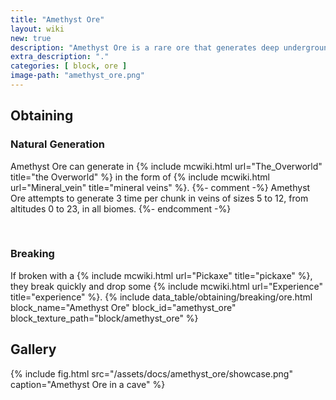 ```yaml
---
title: "Amethyst Ore"
layout: wiki
new: true
description: "Amethyst Ore is a rare ore that generates deep underground and is the only reliable source of Amethyst"
extra_description: "."
categories: [ block, ore ]
image-path: "amethyst_ore.png"
---
```


## Obtaining
### Natural Generation
Amethyst Ore can generate in {% include mcwiki.html url="The_Overworld" title="the Overworld" %} in the form of {% include mcwiki.html url="Mineral_vein" title="mineral veins" %}. {%- comment -%} Amethyst Ore attempts to generate 3 time per chunk in veins of sizes 5 to 12, from altitudes 0 to 23, in all biomes. {%- endcomment -%}

<br>

### Breaking
If broken with a {% include mcwiki.html url="Pickaxe" title="pickaxe" %}, they break quickly and drop some {% include mcwiki.html url="Experience" title="experience" %}.
{% include data_table/obtaining/breaking/ore.html block_name="Amethyst Ore" block_id="amethyst_ore" block_texture_path="block/amethyst_ore" %}

## Gallery
{% include fig.html src="/assets/docs/amethyst_ore/showcase.png" caption="Amethyst Ore in a cave" %}
